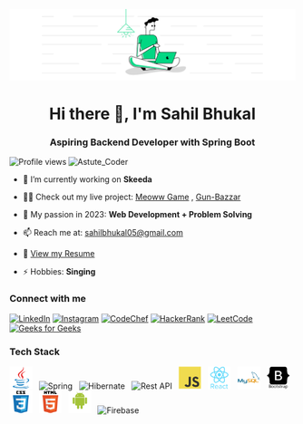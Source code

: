 ![logo](https://github.com/SahilBhukal001/SahilBhukal001/blob/main/Sahil%20BHUKAL%20(1).png)
<h1 align="center">Hi there 👋, I'm Sahil Bhukal</h1>
<h3 align="center">Aspiring Backend Developer with Spring Boot</h3>

<img align="right" width= "400" alt="Astute_Coder" src ="https://camo.githubusercontent.com/40165a147c3dcea0fa1db780bb533fc5f98546ccfb9d5d05ddb2f429277f5348/68747470733a2f2f616e616c7974696373696e6469616d61672e636f6d2f77702d636f6e74656e742f75706c6f6164732f323031382f31322f646576656c6f7065722d6472696262626c652e676966" />

<p align="left"> 
  <img src="https://komarev.com/ghpvc/?username=sahilbhukal&label=Profile%20views&color=0e75b6&style=flat" alt="Profile views" /> 
</p>

- 🔭 I’m currently working on **Skeeda**

- 👨‍💻 Check out my live project: [Meoww Game](https://meowwgame.000webhostapp.com/) , [Gun-Bazzar](https://650122d788d319234cdc143d--registrationpager.netlify.app/)

- 💬 My passion in 2023: **Web Development + Problem Solving**

- 📫 Reach me at: [sahilbhukal05@gmail.com](mailto:sahilbhukal05@gmail.com)

- 📄 [View my Resume](https://drive.google.com/file/d/1UWyiI44qn05VUSySvTdCwO5JQZioYmjk/view?usp=drive_link)

- ⚡ Hobbies: **Singing**

<h3 align="left">Connect with me</h3>
<p align="left">
  <a href="https://linkedin.com/in/sahil-bhukal-548943214" target="_blank"><img src="https://raw.githubusercontent.com/rahuldkjain/github-profile-readme-generator/master/src/images/icons/Social/linked-in-alt.svg" alt="LinkedIn" height="30" width="40" /></a>
  <a href="https://instagram.com/sahil__bhukal" target="_blank"><img src="https://raw.githubusercontent.com/rahuldkjain/github-profile-readme-generator/master/src/images/icons/Social/instagram.svg" alt="Instagram" height="30" width="40" /></a>
  <a href="https://www.codechef.com/users/sahil_bhukal" target="_blank"><img src="https://cdn.jsdelivr.net/npm/simple-icons@3.1.0/icons/codechef.svg" alt="CodeChef" height="30" width="40" /></a>
  <a href="https://www.hackerrank.com/sahilbhukal05" target="_blank"><img src="https://raw.githubusercontent.com/rahuldkjain/github-profile-readme-generator/master/src/images/icons/Social/hackerrank.svg" alt="HackerRank" height="30" width="40" /></a>
  <a href="https://www.leetcode.com/sahil_bhukal" target="_blank"><img src="https://raw.githubusercontent.com/rahuldkjain/github-profile-readme-generator/master/src/images/icons/Social/leet-code.svg" alt="LeetCode" height="30" width="40" /></a>
  <a href="https://auth.geeksforgeeks.org/user/sahilbhukal05" target="_blank"><img src="https://raw.githubusercontent.com/rahuldkjain/github-profile-readme-generator/master/src/images/icons/Social/geeks-for-geeks.svg" alt="Geeks for Geeks" height="30" width="40" /></a>
</p>

<h3 align="left">Tech Stack</h3>
<p align="left"> 
  <img src="https://raw.githubusercontent.com/devicons/devicon/master/icons/java/java-original.svg" alt="Java" width="40" height="40"/> &nbsp;
  <img src="https://www.vectorlogo.zone/logos/springio/springio-icon.svg" alt="Spring" width="40" height="40"/> &nbsp;
  <img src="https://www.vectorlogo.zone/logos/hibernate/hibernate-icon.svg" alt="Hibernate" width="40" height="40"/> &nbsp;
  <img src="https://www.vectorlogo.zone/logos/json/json-icon.svg" alt="Rest API" width="40" height="40"/> &nbsp;
  <img src="https://raw.githubusercontent.com/devicons/devicon/master/icons/javascript/javascript-original.svg" alt="javascript" width="40" height="40"/> &nbsp;
  <img src="https://raw.githubusercontent.com/devicons/devicon/master/icons/react/react-original-wordmark.svg" alt="React" width="40" height="40"/> &nbsp;
  <img src="https://raw.githubusercontent.com/devicons/devicon/master/icons/mysql/mysql-original-wordmark.svg" alt="MySQL" width="40" height="40"/> &nbsp;
  <img src="https://raw.githubusercontent.com/devicons/devicon/master/icons/bootstrap/bootstrap-plain-wordmark.svg" alt="Bootstrap" width="40" height="40"/> &nbsp;
  <img src="https://raw.githubusercontent.com/devicons/devicon/master/icons/css3/css3-original-wordmark.svg" alt="CSS3" width="40" height="40"/> &nbsp;
  <img src="https://raw.githubusercontent.com/devicons/devicon/master/icons/html5/html5-original-wordmark.svg" alt="HTML5" width="40" height="40"/> &nbsp;
  <img src="https://raw.githubusercontent.com/devicons/devicon/master/icons/android/android-original-wordmark.svg" alt="Android" width="40" height="40"/> &nbsp;
  <img src="https://www.vectorlogo.zone/logos/firebase/firebase-icon.svg" alt="Firebase" width="40" height="40"/>
  
 
</p>


